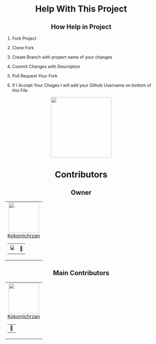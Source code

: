 <div align=center>

# Help With This Project

## How Help in Project

<div align=left>

1. Fork Project

2. Clone Fork

3. Create Branch with propert name of your changes

4. Commit Changes with Description

5. Pull Request Your Fork

6. If I Accept Your Chages I will add your Github Username on bottom of this File

</div>

<img height="200px" src="https://github.com/Kokomichrzan/Brawdle/blob/Info/Assets/Thanks.gif">

# Contributors

## Owner

<table>
    <td align=center>
    <a href="https://github.com/Kokomichrzan"><img height=100px src="https://avatars.githubusercontent.com/u/62157770?v=4"></a>
    <a href="https://github.com/Kokomichrzan"><div align=center>Kokomichrzan</div></a>
    <table align=center>
      <td title="Programing">💻</td>
      <td title="Manage">💼</td>
    </table>
  </td>
</table>

## Main Contributors

<table>
  <td align=center>
    <a align=center href="https://github.com/DariusiDaniela"><img height=100px src="https://avatars.githubusercontent.com/u/119710520?v=4"></a>
    <a href="https://github.com/DariusiDaniela"><div align=center>Kokomichrzan</div></a>
    <table align=center>
      <td title="Data">📜</td>
    </table>
  </td>
</table>

</div>